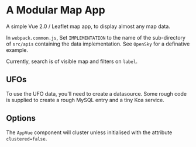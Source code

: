# A Modular Map App

A simple Vue 2.0 / Leaflet map app, to display almost any map data.

In `webpack.common.js`, Set `IMPLEMENTATION` to the name of the sub-directory of `src/apis` containing the data implementation. See `OpenSky` for a definative example.

Currently, search is of visible map and filters on `label`.

## UFOs

To use the UFO data, you'll need to create a datasource. Some rough code is supplied to create a rough MySQL entry and a tiny Koa service.

## Options

The `AppVue` component will cluster unless initialised with the attribute `clustered=false`.


